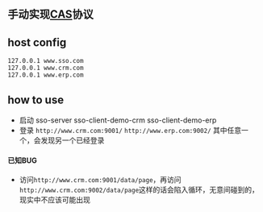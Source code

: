 ## 手动实现[CAS](https://apereo.github.io/cas/4.2.x/protocol/CAS-Protocol.html)协议

## host config
```$xslt
127.0.0.1 www.sso.com
127.0.0.1 www.crm.com
127.0.0.1 www.erp.com
```

## how to use
- 启动 sso-server sso-client-demo-crm sso-client-demo-erp
- 登录 `http://www.crm.com:9001/` `http://www.erp.com:9002/` 其中任意一个，会发现另一个已经登录  

#### 已知BUG
- 访问`http://www.crm.com:9001/data/page`，再访问`http://www.crm.com:9002/data/page`这样的话会陷入循环，无意间碰到的，现实中不应该可能出现